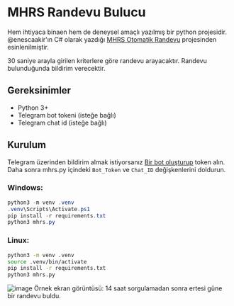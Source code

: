 # MHRS Randevu Bulucu

Hem ihtiyaca binaen hem de deneysel amaçlı yazılmış bir python projesidir. @enescaakir'ın C# olarak yazdığı [MHRS Otomatik Randevu](https://github.com/enescaakir/MHRS-OtomatikRandevu) projesinden esinlenilmiştir.

30 saniye arayla girilen kriterlere göre randevu arayacaktır. Randevu bulunduğunda bildirim verecektir. 

## Gereksinimler

- Python 3+
- Telegram bot tokeni (isteğe bağlı)
- Telegram chat id (isteğe bağlı)

## Kurulum
Telegram üzerinden bildirim almak istiyorsanız [Bir bot oluşturup](https://core.telegram.org/bots) token alın. Daha sonra mhrs.py içindeki `Bot_Token` ve `Chat_ID` değişkenlerini doldurun.

### Windows:
```powershell
python3 -m venv .venv
.venv\Scripts\Activate.ps1
pip install -r requirements.txt
python3 mhrs.py
```

### Linux:
```bash
python3 -m venv .venv
source .venv/bin/activate
pip install -r requirements.txt
python3 mhrs.py
```

![image](https://github.com/omergorur/mhrs-randevu-bulucu/assets/102440553/d6f0e6f4-927a-45b8-bea3-c26d01c1a0cb)
Örnek ekran görüntüsü: 14 saat sorgulamadan sonra ertesi güne bir randevu buldu.